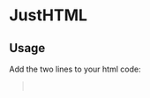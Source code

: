 # JustHTML

## **Usage** ##
Add the two lines to your html code: <br />
   ><link href="https://aquitano.github.io/Other/JustHTML/JustHTML.css" rel="stylesheet"/> <br />
  ><script src="https://aquitano.github.io/Other/JustHTML/JustHTML.js"></script>
